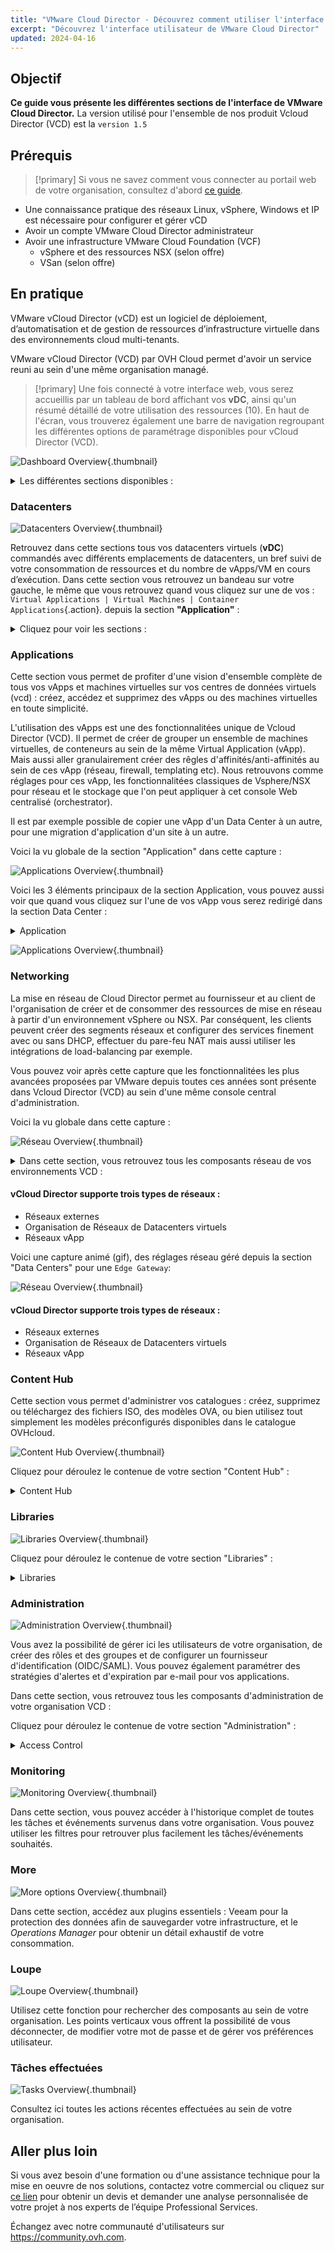 ```yaml
---
title: "VMware Cloud Director - Découvrez comment utiliser l'interface utilisateur de VCD"
excerpt: "Découvrez l'interface utilisateur de VMware Cloud Director"
updated: 2024-04-16
---
```


## Objectif

**Ce guide vous présente les différentes sections de l'interface de VMware Cloud Director.**
La version utilisé pour l'ensemble de nos produit Vcloud Director (VCD) est la `version 1.5`

## Prérequis

>[!primary]
> Si vous ne savez comment vous connecter au portail web de votre organisation, consultez d'abord [ce guide](/pages/hosted_private_cloud/hosted_private_cloud_powered_by_vmware/vcd-logging).

- Une connaissance pratique des réseaux Linux, vSphere, Windows et IP est nécessaire pour configurer et gérer vCD
- Avoir un compte VMware Cloud Director administrateur
- Avoir une infrastructure VMware Cloud Foundation (VCF)
  - vSphere et des ressources NSX (selon offre)
  - VSan (selon offre)

## En pratique

VMware vCloud Director (vCD) est un logiciel de déploiement, d’automatisation et de gestion de ressources d’infrastructure virtuelle dans des environnements cloud multi-tenants.

[comment]: <> (Réécriture de l'introduction "En pratique" pour accès plus le propos sur le service que fournis OVH afin de se démarquer de VMware)
VMware vCloud Director (VCD) par OVH Cloud permet d'avoir un service reuni au sein d'une même organisation managé.

>[!primary]
> Une fois connecté à votre interface web, vous serez accueillis par un tableau de bord affichant vos **vDC**, ainsi qu'un résumé détaillé de votre utilisation des ressources (10). En haut de l'écran, vous trouverez également une barre de navigation regroupant les différentes options de paramétrage disponibles pour vCloud Director (VCD).

![Dashboard Overview](images/vcd-dashboard-overview.png){.thumbnail}

<details>
<summary>Les différentes sections disponibles :</summary>

1. **Data Centers**
2. **Applications**
3. **Networking**
4. **Content Hub**
5. **Administration**
6. **Monitor**
7. **More**
8. **Loupe**
9. **Tâches effectuées**
10. **Ressources utilisées**
</details>

### Datacenters

![Datacenters Overview](images/vcd-create-VM.gif){.thumbnail}

Retrouvez dans cette sections tous vos datacenters virtuels (**vDC**) commandés avec différents emplacements de datacenters, un bref suivi de votre consommation de ressources et du nombre de vApps/VM en cours d’exécution.
Dans cette section vous retrouvez un bandeau sur votre gauche, le même que vous retrouvez quand vous cliquez sur une de vos : `Virtual Applications | Virtual Machines | Container Applications`{.action}. depuis la section **"Application"** :

<details>
<summary>Cliquez pour voir les sections :</summary>

<summary>Compute :</summary>

- `vApps`{.action}.
- `Virtual Machines`{.action}.
- `Affinity Rules`{.action}.

<summary>Networking :</summary>

- `Networks`{.action}.
- `Edges`{.action}.

<summary>Storage :</summary>

- `Named disks`{.action}.
- `Storage Policies`{.action}.

<summary>Settings :</summary>

- `General`{.action}.
- `Metadata`{.action}.
- `Sharing`{.action}.
- `Kubernetes Policies`{.action}.
</details>

### Applications

Cette section vous permet de profiter d'une vision d'ensemble complète de tous vos vApps et machines virtuelles sur vos centres de données virtuels (vcd) : créez, accédez et supprimez des vApps ou des machines virtuelles en toute simplicité.

L'utilisation des vApps est une des fonctionnalitées unique de Vcloud Director (VCD). Il permet de créer de grouper un ensemble de machines virtuelles, de conteneurs au sein de la même Virtual Application (vApp). Mais aussi aller granulairement créer des rêgles d'affinités/anti-affinités au sein de ces vApp (réseau, firewall, templating etc).
Nous retrouvons comme réglages pour ces vApp, les fonctionnalitées classiques de Vsphere/NSX pour réseau et le stockage que l'on peut appliquer à cet console Web centralisé (orchestrator).

Il est par exemple possible de copier une vApp d'un Data Center à un autre, pour une migration d'application d'un site à un autre.

Voici la vu globale de la section "Application" dans cette capture : 

![Applications Overview](images/vcd-Vapp-view.png){.thumbnail}

Voici les 3 éléments principaux de la section Application, vous pouvez aussi voir que quand vous cliquez sur l'une de vos vApp vous serez redirigé dans la section Data Center :
<details>
<summary>Application</summary>

- `Virtual Applications`
- `Virtual Machines`
- `Container Applications`
</details>

![Applications Overview](images/vcd-vapp.png){.thumbnail}

### Networking

La mise en réseau de Cloud Director permet au fournisseur et au client de l'organisation de créer et de consommer des ressources de mise en réseau à partir d'un environnement vSphere ou NSX.
Par conséquent, les clients peuvent créer des segments réseaux et configurer des services finement avec ou sans DHCP, effectuer du pare-feu NAT mais aussi utiliser les intégrations de load-balancing par exemple.

Vous pouvez voir après cette capture que les fonctionnalitées les plus avancées proposées par VMware depuis toutes ces années sont présente dans Vcloud Director (VCD) au sein d'une même console central d'administration.

Voici la vu globale dans cette capture :

![Réseau Overview](images/vcd-network.png){.thumbnail}

<details>
<summary>Dans cette section, vous retrouvez tous les composants réseau de vos environnements VCD :</summary>

- `Réseaux`
- `Edge Gateways`
- `Provider Gateways`
- `IP Spaces`
- `Data Center Groups`
- `Security Tags`

</details>

#### vCloud Director supporte trois types de réseaux :
- Réseaux externes
- Organisation de Réseaux de Datacenters virtuels
- Réseaux vApp

Voici une capture animé (gif), des réglages réseau géré depuis la section "Data Centers" pour une `Edge Gateway`:

![Réseau Overview](images/vcd-edge-GW.gif){.thumbnail}

#### vCloud Director supporte trois types de réseaux :
- Réseaux externes
- Organisation de Réseaux de Datacenters virtuels
- Réseaux vApp

### Content Hub

Cette section vous permet d'administrer vos catalogues : créez, supprimez ou téléchargez des fichiers ISO, des modèles OVA, ou bien utilisez tout simplement les modèles préconfigurés disponibles dans le catalogue OVHcloud.

![Content Hub Overview](images/vcd-catalog-ISO.gif){.thumbnail}

Cliquez pour déroulez le contenue de votre section "Content Hub" :
<details>
<summary>Content Hub</summary>

- `Welcome to Content Hub`
- `Content`
- `Catalogs`
- `Manage Ressources`
</details>

### Libraries

![Libraries Overview](images/VCD-libraries-overview.png){.thumbnail}

Cliquez pour déroulez le contenue de votre section "Libraries" :
<details>
<summary>Libraries</summary>

- `Content Libraries`
- `Services`
</details>


### Administration

![Administration Overview](images/vcd-administration-overview.png){.thumbnail}

Vous avez la possibilité de gérer ici les utilisateurs de votre organisation, de créer des rôles et des groupes et de configurer un fournisseur d'identification (OIDC/SAML). Vous pouvez également paramétrer des stratégies d'alertes et d'expiration par e-mail pour vos applications.

Dans cette section, vous retrouvez tous les composants d'administration de votre organisation VCD :

Cliquez pour déroulez le contenue de votre section "Administration" :

<details>
<summary>Access Control</summary>

- `Users`
- `Groups`
- `Roles`

<summary>Identity Providers</summary>

- `SAML`
- `OIDC`

<summary>Certificates Management</summary>

- `Certificates Library`

<summary>Organizations :</summary>
<summary>Settings :</summary>

- `General`
- `Email`
- `Guest Personalization`
- `Metadata`
- `Multisite`
- `Policies`
- `Quotas`

</details>

### Monitoring

![Monitoring Overview](images/vcd-monitoring-overview.png){.thumbnail}

Dans cette section, vous pouvez accéder à l'historique complet de toutes les tâches et événements survenus dans votre organisation. Vous pouvez utiliser les filtres pour retrouver plus facilement les tâches/événements souhaités.

### More

![More options Overview](images/vcd-more-overview.png){.thumbnail}

Dans cette section, accédez aux plugins essentiels : Veeam pour la protection des données afin de sauvegarder votre infrastructure, et le *Operations Manager* pour obtenir un détail exhaustif de votre consommation.

### Loupe

![Loupe Overview](images/vcd-research-overview.png){.thumbnail}

Utilisez cette fonction pour rechercher des composants au sein de votre organisation. Les points verticaux vous offrent la possibilité de vous déconnecter, de modifier votre mot de passe et de gérer vos préférences utilisateur.

### Tâches effectuées

![Tasks Overview](images/vcd-recent-tasks-overview.png){.thumbnail}

Consultez ici toutes les actions récentes effectuées au sein de votre organisation.

## Aller plus loin

Si vous avez besoin d'une formation ou d'une assistance technique pour la mise en oeuvre de nos solutions, contactez votre commercial ou cliquez sur [ce lien](https://www.ovhcloud.com/fr/professional-services/) pour obtenir un devis et demander une analyse personnalisée de votre projet à nos experts de l’équipe Professional Services.

Échangez avec notre communauté d'utilisateurs sur <https://community.ovh.com>.